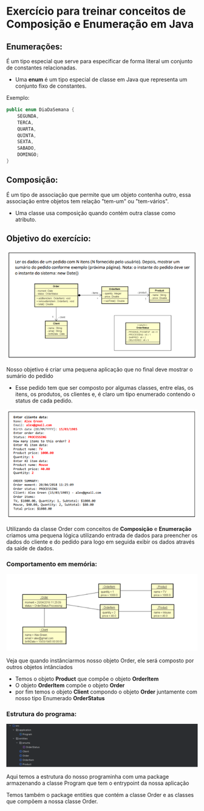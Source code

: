# Exercício para treinar conceitos de Composição e Enumeração em Java

## Enumerações:
É um tipo especial que serve para especificar de forma literal um conjunto de constantes relacionadas.
* Uma **enum** é um tipo especial de classe em Java que representa um conjunto fixo de constantes.

Exemplo:
``` Java
public enum DiaDaSemana {
    SEGUNDA, 
    TERCA, 
    QUARTA, 
    QUINTA, 
    SEXTA, 
    SABADO, 
    DOMINGO;
}
```
## Composição:
É um tipo de associação que permite que um objeto contenha outro, essa associação entre objetos tem
relação "tem-um" ou "tem-vários".
* Uma classe usa composição quando contém outra classe como atributo.

## Objetivo do exercício:
![enunciado](./img/enunciado.png)

Nosso objetivo é criar uma pequena aplicação que no final deve mostrar o sumário do pedido
* Esse pedido tem que ser composto por algumas classes, entre elas, os itens, os produtos, os clientes e,
é claro um tipo enumerado contendo o status de cada pedido.

![exemplo](./img/exemplo.png)

Utilizando da classe Order com conceitos de **Composição** e **Enumeração** criamos uma pequena lógica
utilizando entrada de dados para preencher os dados do cliente e do pedido para logo em seguida exibir
os dados através da saíde de dados.

### Comportamento em memória:
![memoria](./img/objetoemmemoria.png)

Veja que quando instânciarmos nosso objeto Order, ele será composto por outros objetos intânciados
* Temos o objeto **Product** que compõe o objeto **OrderItem**
* O objeto **OrderItem** compõe o objeto **Order**
* por fim temos o objeto **Client** compondo o objeto **Order** juntamente com nosso tipo Enumerado
  **OrderStatus**

### Estrutura do programa:
![estrutura](./img/estrutura.png)

Aqui temos a estrutura do nosso programinha com uma package armazenando a classe Program que tem o entrypoint
da nossa aplicação

Temos também o package entities que contém a classe Order e as classes que compõem a nossa classe Order.